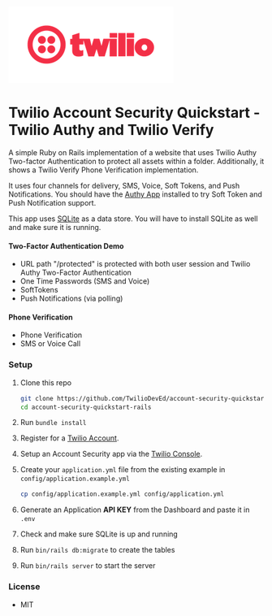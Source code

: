![Twilio Logo](./twilio_logo_red.png)
# Twilio Account Security Quickstart - Twilio Authy and Twilio Verify

A simple Ruby on Rails implementation of a website that uses Twilio Authy Two-factor Authentication to protect all assets within a folder. Additionally, it shows a Twilio Verify Phone Verification implementation.

It uses four channels for delivery, SMS, Voice, Soft Tokens, and Push
Notifications. You should have the [Authy App](https://authy.com/download/)
installed to try Soft Token and Push Notification support.

This app uses [SQLite](https://www.sqlite.org/) as a data store. You will
have to install SQLite as well and make sure it is running.

#### Two-Factor Authentication Demo
- URL path "/protected" is protected with both user session and Twilio Authy Two-Factor Authentication
- One Time Passwords (SMS and Voice)
- SoftTokens
- Push Notifications (via polling)

#### Phone Verification
- Phone Verification
- SMS or Voice Call

### Setup
1. Clone this repo
   ```sh
   git clone https://github.com/TwilioDevEd/account-security-quickstart-rails.git
   cd account-security-quickstart-rails
   ```

1. Run `bundle install`

1. Register for a [Twilio Account](https://www.twilio.com/).

1. Setup an Account Security app via the [Twilio Console](https://twilio.com/console).

1. Create your `application.yml` file from the existing example in `config/application.example.yml`

   ```sh
   cp config/application.example.yml config/application.yml
   ```

1. Generate an Application **API KEY** from the Dashboard and paste it in `.env`

1. Check and make sure SQLite is up and running

1. Run `bin/rails db:migrate` to create the tables

1. Run `bin/rails server` to start the server

### License
- MIT
